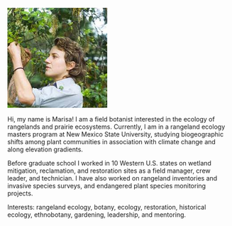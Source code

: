 

![my image](Cover.jpeg#center) 



<p align="center">

Hi, my name is Marisa! I am a field botanist interested in the ecology of rangelands and prairie ecosystems. Currently, I am in a rangeland ecology masters program at New Mexico State University, studying biogeographic shifts among plant communities in association with climate change and along elevation gradients. 
 
Before graduate school I worked in 10 Western U.S. states on wetland mitigation, reclamation, and restoration sites as a field manager, crew leader, and technician. I have also worked on rangeland inventories and invasive species surveys, and endangered plant species monitoring projects. 

Interests: rangeland ecology, botany, ecology, restoration, historical ecology, ethnobotany, gardening, leadership, and mentoring.
</p>



 


